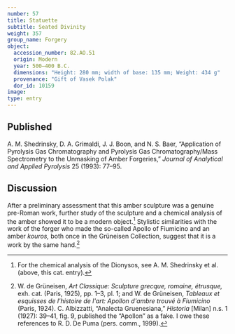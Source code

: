 ```yaml
---
number: 57
title: Statuette
subtitle: Seated Divinity
weight: 357
group_name: Forgery
object:
  accession_number: 82.AO.51
  origin: Modern
  year: 500–400 B.C.
  dimensions: "Height: 280 mm; width of base: 135 mm; Weight: 434 g"
  provenance: "Gift of Vasek Polak"
  dor_id: 10159
image:
type: entry
---
```


## Published

A. M. Shedrinsky, D. A. Grimaldi, J. J. Boon, and N. S. Baer, “Application of Pyrolysis Gas Chromatography and Pyrolysis Gas Chromatography/Mass Spectrometry to the Unmasking of Amber Forgeries,” *Journal of Analytical and Applied Pyrolysis* 25 (1993): 77–95.

## Discussion

After a preliminary assessment that this amber sculpture was a genuine pre-Roman work, further study of the sculpture and a chemical analysis of the amber showed it to be a modern object.[^1] Stylistic similarities with the work of the forger who made the so-called Apollo of Fiumicino and an amber *kouros,* both once in the Grüneisen Collection, suggest that it is a work by the same hand.[^2]


[^1]: For the chemical analysis of the Dionysos, see A. M. Shedrinsky et al. (above, this cat. entry).

[^2]: W. de Grüneisen, *Art Classique: Sculpture grecque, romaine, étrusque,* exh. cat. (Paris, 1925), pp. 1–3, pl. 1; and W. de Grüneisen, *Tableaux et esquisses de l'histoire de l'art: Apollon d'ambre trouvé à Fiumicino* (Paris, 1924). C. Albizzatti, “Analecta Gruenesiana,” *Historia* [Milan] n.s. 1 (1927): 39–41, fig. 9, published the “Apollon” as a fake. I owe these references to R. D. De Puma (pers. comm., 1999).
